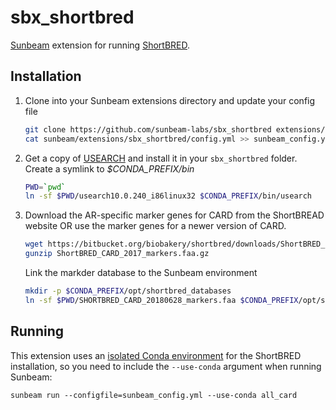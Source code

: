 # sbx_shortbred


[Sunbeam] extension for running [ShortBRED](http://huttenhower.sph.harvard.edu/shortbred).


## Installation

1. Clone into your Sunbeam extensions directory and update your config file

    ```bash
    git clone https://github.com/sunbeam-labs/sbx_shortbred extensions/sbx_shortbred
    cat sunbeam/extensions/sbx_shortbred/config.yml >> sunbeam_config.yml
    ```

2. Get a copy of [USEARCH](https://www.drive5.com/usearch/download.html) and install it in your `sbx_shortbred` folder. Create a symlink to *$CONDA_PREFIX/bin*
    
    ```bash
    PWD=`pwd`
    ln -sf $PWD/usearch10.0.240_i86linux32 $CONDA_PREFIX/bin/usearch
    ```

3. Download the AR-specific marker genes for CARD from the ShortBREAD website OR use the marker genes for a newer version of CARD.

    ```bash
    wget https://bitbucket.org/biobakery/shortbred/downloads/ShortBRED_CARD_2017_markers.faa.gz
    gunzip ShortBRED_CARD_2017_markers.faa.gz
    ```
    
    Link the markder database to the Sunbeam environment
    ```bash
    mkdir -p $CONDA_PREFIX/opt/shortbred_databases
    ln -sf $PWD/SHORTBRED_CARD_20180628_markers.faa $CONDA_PREFIX/opt/shortbred_databases
    ```


## Running

This extension uses an [isolated Conda environment] for the ShortBRED
installation, so you need to include the `--use-conda` argument when running
Sunbeam:

    sunbeam run --configfile=sunbeam_config.yml --use-conda all_card

[Sunbeam]: https://github.com/sunbeam-labs/sunbeam
[ShortBRED]: http://huttenhower.sph.harvard.edu/shortbred
[isolated Conda environment]: http://snakemake.readthedocs.io/en/stable/snakefiles/deployment.html#integrated-package-management


